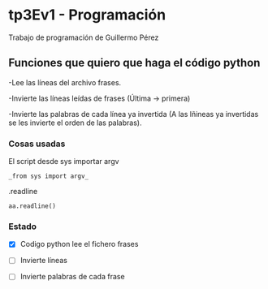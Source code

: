# tp3Ev1 - Programación

Trabajo de programación de Guillermo Pérez

## Funciones que quiero que haga el código python

-Lee las líneas del archivo frases.

-Invierte las líneas leídas de frases (Última -> primera)

-Invierte las palabras de cada línea ya invertida (A las lñineas ya invertidas se les invierte el orden de las palabras).

### Cosas usadas

El script desde sys importar argv

```
_from sys import argv_
```

.readline

```
aa.readline()
```


### Estado

- [x] Codigo python lee el fichero frases
- [ ] Invierte líneas
- [ ] Invierte palabras de cada frase

